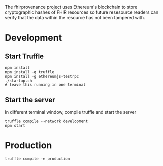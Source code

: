 The fhirprovenance project uses Ethereum's blockchain to store cryptographic hashes of FHIR resources so future resesource readers can verify that the data within the resource has not been tampered with.

# Development
## Start Truffle
```
npm install
npm install -g truffle
npm install -g ethereumjs-testrpc
./startup.sh
# leave this running in one terminal
```

## Start the server
In different terminal window, compile truffle and start the server
```
truffle compile --network development
npm start
```

# Production
```
truffle compile -e production
```
